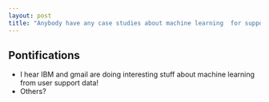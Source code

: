 ```yaml
---
layout: post
title: "Anybody have any case studies about machine learning  for supporting consumer software and state of the art consumer software support in 2018?"
---
```


## Pontifications

* I hear IBM and gmail are doing interesting stuff about machine learning from user support data!
* Others?
   